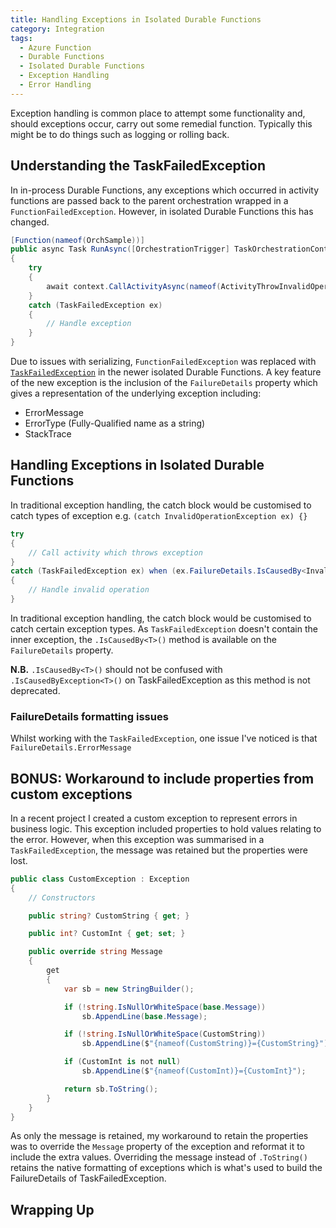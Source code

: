```yaml
---
title: Handling Exceptions in Isolated Durable Functions
category: Integration
tags:
  - Azure Function
  - Durable Functions
  - Isolated Durable Functions
  - Exception Handling
  - Error Handling
---
```


Exception handling is common place to attempt some functionality and, should exceptions occur, carry out some remedial function. Typically this might be to do things such as logging or rolling back.

## Understanding the TaskFailedException

In in-process Durable Functions, any exceptions which occurred in activity functions are passed back to the parent orchestration wrapped in a `FunctionFailedException`. However, in isolated Durable Functions this has changed.

``` cs
[Function(nameof(OrchSample))]
public async Task RunAsync([OrchestrationTrigger] TaskOrchestrationContext context)
{
    try
    {
        await context.CallActivityAsync(nameof(ActivityThrowInvalidOperation));
    }
    catch (TaskFailedException ex)
    {
        // Handle exception
    }
}
```

Due to issues with serializing, `FunctionFailedException` was replaced with [`TaskFailedException`](https://learn.microsoft.com/en-us/dotnet/api/microsoft.durabletask.taskfailedexception?view=durabletask-dotnet-1.x) in the newer isolated Durable Functions. A key feature of the new exception is the inclusion of the `FailureDetails` property which gives a representation of the underlying exception including:

- ErrorMessage
- ErrorType (Fully-Qualified name as a string)
- StackTrace

## Handling Exceptions in Isolated Durable Functions

In traditional exception handling, the catch block would be customised to catch types of exception e.g. `(catch InvalidOperationException ex) {}`

``` cs
try
{
    // Call activity which throws exception
}
catch (TaskFailedException ex) when (ex.FailureDetails.IsCausedBy<InvalidOperationException>())
{
    // Handle invalid operation
}
```

In traditional exception handling, the catch block would be customised to catch certain exception types. As `TaskFailedException` doesn't contain the inner exception, the `.IsCausedBy<T>()` method is available on the `FailureDetails` property.

**N.B.** `.IsCausedBy<T>()` should not be confused with `.IsCausedByException<T>()` on TaskFailedException as this method is not deprecated.

### FailureDetails formatting issues

Whilst working with the `TaskFailedException`, one issue I've noticed is that `FailureDetails.ErrorMessage`

## BONUS: Workaround to include properties from custom exceptions

In a recent project I created a custom exception to represent errors in business logic. This exception included properties to hold values relating to the error. However, when this exception was summarised in a `TaskFailedException`, the message was retained but the properties were lost.

``` cs
public class CustomException : Exception
{
    // Constructors

    public string? CustomString { get; }

    public int? CustomInt { get; set; }

    public override string Message
    {
        get
        {
            var sb = new StringBuilder();

            if (!string.IsNullOrWhiteSpace(base.Message))
                sb.AppendLine(base.Message);

            if (!string.IsNullOrWhiteSpace(CustomString))
                sb.AppendLine($"{nameof(CustomString)}={CustomString}");

            if (CustomInt is not null)
                sb.AppendLine($"{nameof(CustomInt)}={CustomInt}");

            return sb.ToString();
        }
    }
}
```

As only the message is retained, my workaround to retain the properties was to override the `Message` property of the exception and reformat it to include the extra values. Overriding the message instead of `.ToString()` retains the native formatting of exceptions which is what's used to build the FailureDetails of TaskFailedException.

## Wrapping Up
